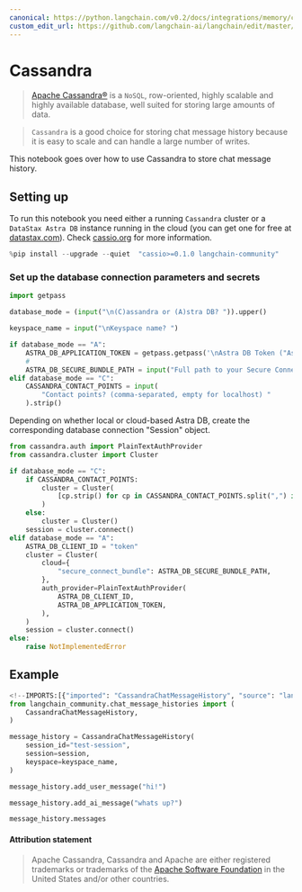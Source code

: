 ```yaml
---
canonical: https://python.langchain.com/v0.2/docs/integrations/memory/cassandra_chat_message_history/
custom_edit_url: https://github.com/langchain-ai/langchain/edit/master/docs/docs/integrations/memory/cassandra_chat_message_history.ipynb
---
```


# Cassandra 

>[Apache Cassandra®](https://cassandra.apache.org) is a `NoSQL`, row-oriented, highly scalable and highly available database, well suited for storing large amounts of data.

>`Cassandra` is a good choice for storing chat message history because it is easy to scale and can handle a large number of writes.

This notebook goes over how to use Cassandra to store chat message history.



## Setting up

To run this notebook you need either a running `Cassandra` cluster or a `DataStax Astra DB` instance running in the cloud (you can get one for free at [datastax.com](https://astra.datastax.com)). Check [cassio.org](https://cassio.org/start_here/) for more information.


```python
%pip install --upgrade --quiet  "cassio>=0.1.0 langchain-community"
```

### Set up the database connection parameters and secrets


```python
import getpass

database_mode = (input("\n(C)assandra or (A)stra DB? ")).upper()

keyspace_name = input("\nKeyspace name? ")

if database_mode == "A":
    ASTRA_DB_APPLICATION_TOKEN = getpass.getpass('\nAstra DB Token ("AstraCS:...") ')
    #
    ASTRA_DB_SECURE_BUNDLE_PATH = input("Full path to your Secure Connect Bundle? ")
elif database_mode == "C":
    CASSANDRA_CONTACT_POINTS = input(
        "Contact points? (comma-separated, empty for localhost) "
    ).strip()
```

Depending on whether local or cloud-based Astra DB, create the corresponding database connection "Session" object.


```python
from cassandra.auth import PlainTextAuthProvider
from cassandra.cluster import Cluster

if database_mode == "C":
    if CASSANDRA_CONTACT_POINTS:
        cluster = Cluster(
            [cp.strip() for cp in CASSANDRA_CONTACT_POINTS.split(",") if cp.strip()]
        )
    else:
        cluster = Cluster()
    session = cluster.connect()
elif database_mode == "A":
    ASTRA_DB_CLIENT_ID = "token"
    cluster = Cluster(
        cloud={
            "secure_connect_bundle": ASTRA_DB_SECURE_BUNDLE_PATH,
        },
        auth_provider=PlainTextAuthProvider(
            ASTRA_DB_CLIENT_ID,
            ASTRA_DB_APPLICATION_TOKEN,
        ),
    )
    session = cluster.connect()
else:
    raise NotImplementedError
```

## Example


```python
<!--IMPORTS:[{"imported": "CassandraChatMessageHistory", "source": "langchain_community.chat_message_histories", "docs": "https://api.python.langchain.com/en/latest/chat_message_histories/langchain_community.chat_message_histories.cassandra.CassandraChatMessageHistory.html", "title": "Cassandra "}]-->
from langchain_community.chat_message_histories import (
    CassandraChatMessageHistory,
)

message_history = CassandraChatMessageHistory(
    session_id="test-session",
    session=session,
    keyspace=keyspace_name,
)

message_history.add_user_message("hi!")

message_history.add_ai_message("whats up?")
```


```python
message_history.messages
```

#### Attribution statement

> Apache Cassandra, Cassandra and Apache are either registered trademarks or trademarks of the [Apache Software Foundation](http://www.apache.org/) in the United States and/or other countries.